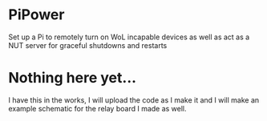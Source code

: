 # PiPower
Set up a Pi to remotely turn on WoL incapable devices as well as act as a NUT server for graceful shutdowns and restarts

# Nothing here yet...
I have this in the works, I will upload the code as I make it and I will make an example schematic for the relay board I made as well.
